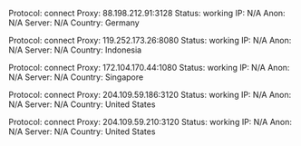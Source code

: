 Protocol: connect
Proxy: 88.198.212.91:3128
Status: working
IP: N/A
Anon: N/A
Server: N/A
Country: Germany

Protocol: connect
Proxy: 119.252.173.26:8080
Status: working
IP: N/A
Anon: N/A
Server: N/A
Country: Indonesia

Protocol: connect
Proxy: 172.104.170.44:1080
Status: working
IP: N/A
Anon: N/A
Server: N/A
Country: Singapore

Protocol: connect
Proxy: 204.109.59.186:3120
Status: working
IP: N/A
Anon: N/A
Server: N/A
Country: United States

Protocol: connect
Proxy: 204.109.59.210:3120
Status: working
IP: N/A
Anon: N/A
Server: N/A
Country: United States

